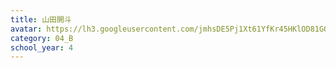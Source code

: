 ```yaml
---
title: 山田開斗
avatar: https://lh3.googleusercontent.com/jmhsDE5Pj1Xt61YfKr45HKlOD81GQyAWcJvyp1XPAv87-law3ft5WZY9CAowXr-zZvmyTILsWhCqvUFfjg_1naKo6SmSi7KrkYvnc4cY1Zl0f9V2kgizKmXcX7RBJgCwOjObf5QUhzCBlzUvyYFODkZFaMX7KWp41oWh8S8IYutIs05fkiEbSuqYSPVeGNcXbVKmCAPdS9t56BsLNqkArtYuQeNVGbpXCBdN8y_vYBdGTrb9OMDk90hLm4cVk3YqBak20qXPb0eUADagix-EmpXD2txoAWLtTxWajSG2xyCbuT9E3nWMmXWRCTRno7X9Ia5Jz7T_UpgOzuTMMJUnLjycc4xSrpL1Euy2cr8Du97pIS5a-ZmXJ30YDRI-GtH1noHBoqe3yEhQTkV_TPkJfBGtryhVWM8hYigZaM23bjezK0qbqmWZEq0dnGIVlixjxSWE99xfrnFLQiWn4a_0CLyyXsqPlPmwtn5tdrwiY9TVR5VyjyrFX3BIsPvUsvWksnBgL5UPmlahKvnZgayRieTll9xhj1GgifXIN0YwxFgyd-OSzxySS37xHcN4wqdtdvrqkDkcHkyoyyx0sKv3WBVWbE2A0lzqK0a6hh1OaIQEBqTDkc-WpQ=s300
category: 04_B
school_year: 4
---
```

